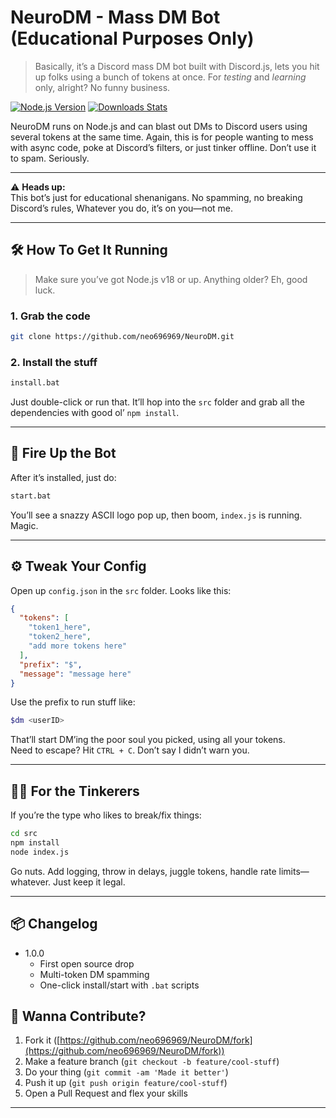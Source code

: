# NeuroDM - Mass DM Bot (Educational Purposes Only)

> Basically, it’s a Discord mass DM bot built with Discord.js, lets you hit up folks using a bunch of tokens at once. For *testing* and *learning* only, alright? No funny business.

[![Node.js Version][npm-image]][npm-url]
[![Downloads Stats][npm-downloads]][npm-url]

NeuroDM runs on Node.js and can blast out DMs to Discord users using several tokens at the same time. Again, this is for people wanting to mess with async code, poke at Discord’s filters, or just tinker offline. Don’t use it to spam. Seriously.

---

⚠️ **Heads up:**  
This bot’s just for educational shenanigans. No spamming, no breaking Discord’s rules, Whatever you do, it’s on you—not me.

---

## 🛠️ How To Get It Running

> Make sure you’ve got Node.js v18 or up. Anything older? Eh, good luck.

### 1. Grab the code

```sh
git clone https://github.com/neo696969/NeuroDM.git
```

### 2. Install the stuff

```sh
install.bat
```

Just double-click or run that. It’ll hop into the `src` folder and grab all the dependencies with good ol’ `npm install`.

---

## 🚀 Fire Up the Bot

After it’s installed, just do:

```sh
start.bat
```

You’ll see a snazzy ASCII logo pop up, then boom, `index.js` is running. Magic.

---

## ⚙️ Tweak Your Config

Open up `config.json` in the `src` folder. Looks like this:

```json
{
  "tokens": [
    "token1_here",
    "token2_here",
    "add more tokens here"
  ],
  "prefix": "$",
  "message": "message here"
}

```

Use the prefix to run stuff like:

```sh
$dm <userID>
```

That’ll start DM’ing the poor soul you picked, using all your tokens.  
Need to escape? Hit `CTRL + C`. Don’t say I didn’t warn you.

---

## 🧑‍💻 For the Tinkerers

If you’re the type who likes to break/fix things:

```sh
cd src
npm install
node index.js
```

Go nuts. Add logging, throw in delays, juggle tokens, handle rate limits—whatever. Just keep it legal.

---

## 📦 Changelog

* 1.0.0
  * First open source drop
  * Multi-token DM spamming
  * One-click install/start with `.bat` scripts

## 🤝 Wanna Contribute?

1. Fork it ([https://github.com/neo696969/NeuroDM/fork](https://github.com/neo696969/NeuroDM/fork))
2. Make a feature branch (`git checkout -b feature/cool-stuff`)
3. Do your thing (`git commit -am 'Made it better'`)
4. Push it up (`git push origin feature/cool-stuff`)
5. Open a Pull Request and flex your skills

---
[npm-image]: https://img.shields.io/node/v/discord.js.svg?style=flat-square
[npm-url]: https://nodejs.org/
[npm-downloads]: https://img.shields.io/npm/dm/discord.js.svg?style=flat-square
